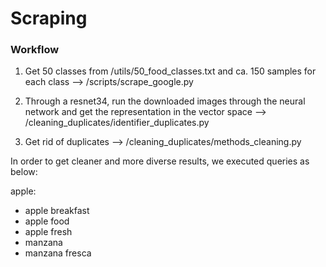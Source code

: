 # Scraping #

### Workflow ###

1. Get 50 classes from /utils/50_food_classes.txt and ca. 150 samples for each class --> /scripts/scrape_google.py

2. Through a resnet34, run the downloaded images through the neural network and get the representation in the vector space --> /cleaning_duplicates/identifier_duplicates.py

3. Get rid of duplicates --> /cleaning_duplicates/methods_cleaning.py

In order to get cleaner and more diverse results, we executed queries as below:

apple:
  * apple breakfast
  * apple food
  * apple fresh
  * manzana
  * manzana fresca
